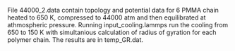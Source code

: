File 44000_2.data contain topology and potential data for 6 PMMA chain heated to 650 K, compressed to 44000 atm and then equilibrated at athmospheric pressure. 
Running input_cooling.lammps run the cooling from 650 to 150 K with simultanious calculation of radius of gyration for each polymer chain.
The results are in temp_GR.dat.
